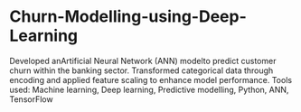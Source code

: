 # Churn-Modelling-using-Deep-Learning
Developed anArtificial Neural Network (ANN) modelto predict customer churn within the banking sector. Transformed categorical data through encoding and applied feature scaling to enhance model performance. Tools used: Machine learning, Deep learning, Predictive modelling, Python, ANN, TensorFlow
